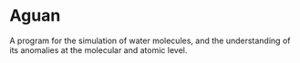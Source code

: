 # Aguan
A program for the simulation of water molecules, and the understanding of
its anomalies at the molecular and atomic level.
